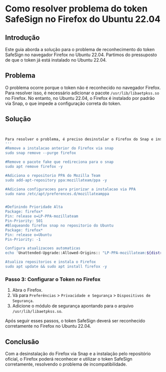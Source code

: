 # Como resolver problema do token SafeSign no Firefox do Ubuntu 22.04

## Introdução

Este guia aborda a solução para o problema de reconhecimento do token SafeSign no navegador Firefox no Ubuntu 22.04. Partimos do pressuposto de que o token já está instalado no Ubuntu 22.04. 

## Problema

O problema ocorre porque o token não é reconhecido no navegador Firefox. Para resolver isso, é necessário adicionar o pacote `/usr/lib/libaetpkss.so` no Firefox. No entanto, no Ubuntu 22.04, o Firefox é instalado por padrão via Snap, o que impede a configuração correta do token.

## Solução
```bash


Para resolver o problema, é preciso desinstalar o Firefox do Snap e instalá-lo a partir do repositório oficial do Firefox. Siga os passos abaixo:
'''
#Remove a instalacao anterior do Firefox via snap
sudo snap remove --purge firefox

#Remove o pacote fake que redireciona para o snap
sudo apt remove firefox -y

#Adiciona o repositorio PPA do Mozilla Team
sudo add-apt-repository ppa:mozillateam/ppa -y

#Adiciona configuracoes para priorizar a instalacao via PPA
sudo nano /etc/apt/preferences.d/mozillateamppa


#Definindo Prioridade Alta
Package: firefox* 
Pin: release o=LP-PPA-mozillateam 
Pin-Priority: 501
#Bloqueando firefox snap no repositorio do Ubuntu
Package: firefox* 
Pin: release o=Ubuntu
Pin-Priority: -1

Configura atualizacoes automaticas
echo 'Unattended-Upgrade::Allowed-Origins:: "LP-PPA-mozillateam:${distro_codename}";' | sudo tee /etc/apt/apt.conf.d/51unattended-upgrades-firefox

Atualiza repositorios e instala o Firefox
sudo apt update && sudo apt install firefox -y
```


### Passo 3: Configurar o Token no Firefox

1. Abra o Firefox.
2. Vá para `Preferências` > `Privacidade e Segurança` > `Dispositivos de Segurança`.
3. Adicione o módulo de segurança apontando para o arquivo `/usr/lib/libaetpkss.so`.

Após seguir esses passos, o token SafeSign deverá ser reconhecido corretamente no Firefox no Ubuntu 22.04.

## Conclusão

Com a desinstalação do Firefox via Snap e a instalação pelo repositório oficial, o Firefox poderá reconhecer e utilizar o token SafeSign corretamente, resolvendo o problema de incompatibilidade.
